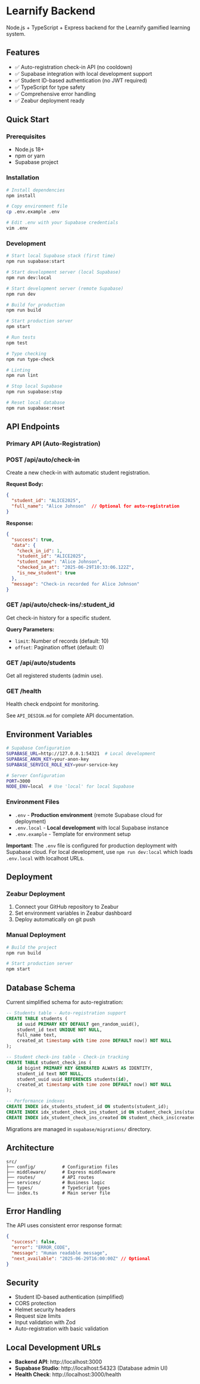 # Learnify Backend

Node.js + TypeScript + Express backend for the Learnify gamified learning system.

## Features

- ✅ Auto-registration check-in API (no cooldown)
- ✅ Supabase integration with local development support
- ✅ Student ID-based authentication (no JWT required)
- ✅ TypeScript for type safety
- ✅ Comprehensive error handling
- ✅ Zeabur deployment ready

## Quick Start

### Prerequisites
- Node.js 18+
- npm or yarn
- Supabase project

### Installation

```bash
# Install dependencies
npm install

# Copy environment file
cp .env.example .env

# Edit .env with your Supabase credentials
vim .env
```

### Development

```bash
# Start local Supabase stack (first time)
npm run supabase:start

# Start development server (local Supabase)
npm run dev:local

# Start development server (remote Supabase)
npm run dev

# Build for production
npm run build

# Start production server
npm start

# Run tests
npm test

# Type checking
npm run type-check

# Linting
npm run lint

# Stop local Supabase
npm run supabase:stop

# Reset local database
npm run supabase:reset
```

## API Endpoints

### Primary API (Auto-Registration)

### POST /api/auto/check-in
Create a new check-in with automatic student registration.

**Request Body:**
```json
{
  "student_id": "ALICE2025",
  "full_name": "Alice Johnson"  // Optional for auto-registration
}
```

**Response:**
```json
{
  "success": true,
  "data": {
    "check_in_id": 1,
    "student_id": "ALICE2025",
    "student_name": "Alice Johnson",
    "checked_in_at": "2025-06-29T10:33:06.122Z",
    "is_new_student": true
  },
  "message": "Check-in recorded for Alice Johnson"
}
```

### GET /api/auto/check-ins/:student_id
Get check-in history for a specific student.

**Query Parameters:**
- `limit`: Number of records (default: 10)
- `offset`: Pagination offset (default: 0)

### GET /api/auto/students
Get all registered students (admin use).

### GET /health
Health check endpoint for monitoring.

See `API_DESIGN.md` for complete API documentation.

## Environment Variables

```bash
# Supabase Configuration
SUPABASE_URL=http://127.0.0.1:54321  # Local development
SUPABASE_ANON_KEY=your-anon-key
SUPABASE_SERVICE_ROLE_KEY=your-service-key

# Server Configuration
PORT=3000
NODE_ENV=local  # Use 'local' for local Supabase
```

### Environment Files
- `.env` - **Production environment** (remote Supabase cloud for deployment)
- `.env.local` - **Local development** with local Supabase instance
- `.env.example` - Template for environment setup

**Important**: The `.env` file is configured for production deployment with Supabase cloud. For local development, use `npm run dev:local` which loads `.env.local` with localhost URLs.

## Deployment

### Zeabur Deployment

1. Connect your GitHub repository to Zeabur
2. Set environment variables in Zeabur dashboard
3. Deploy automatically on git push

### Manual Deployment

```bash
# Build the project
npm run build

# Start production server
npm start
```

## Database Schema

Current simplified schema for auto-registration:

```sql
-- Students table - Auto-registration support
CREATE TABLE students (
    id uuid PRIMARY KEY DEFAULT gen_random_uuid(),
    student_id text UNIQUE NOT NULL,
    full_name text,
    created_at timestamp with time zone DEFAULT now() NOT NULL
);

-- Student check-ins table - Check-in tracking
CREATE TABLE student_check_ins (
    id bigint PRIMARY KEY GENERATED ALWAYS AS IDENTITY,
    student_id text NOT NULL,
    student_uuid uuid REFERENCES students(id),
    created_at timestamp with time zone DEFAULT now() NOT NULL
);

-- Performance indexes
CREATE INDEX idx_students_student_id ON students(student_id);
CREATE INDEX idx_student_check_ins_student_id ON student_check_ins(student_id);
CREATE INDEX idx_student_check_ins_created ON student_check_ins(created_at DESC);
```

Migrations are managed in `supabase/migrations/` directory.

## Architecture

```
src/
├── config/          # Configuration files
├── middleware/      # Express middleware
├── routes/          # API routes
├── services/        # Business logic
├── types/           # TypeScript types
└── index.ts         # Main server file
```

## Error Handling

The API uses consistent error response format:

```json
{
  "success": false,
  "error": "ERROR_CODE",
  "message": "Human readable message",
  "next_available": "2025-06-29T16:00:00Z" // Optional
}
```

## Security

- Student ID-based authentication (simplified)
- CORS protection
- Helmet security headers
- Request size limits
- Input validation with Zod
- Auto-registration with basic validation

## Local Development URLs

- **Backend API**: http://localhost:3000
- **Supabase Studio**: http://localhost:54323 (Database admin UI)
- **Health Check**: http://localhost:3000/health